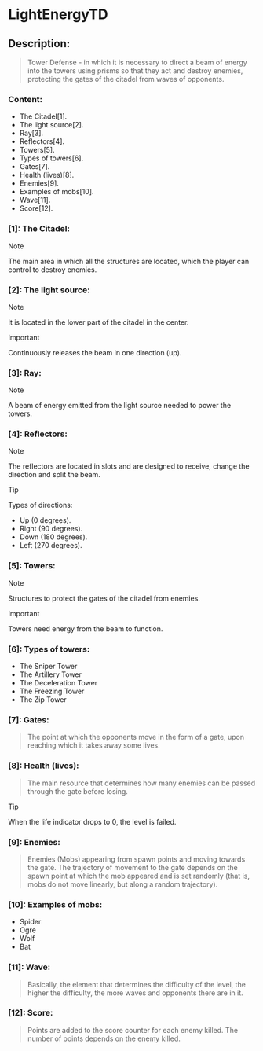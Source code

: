 # LightEnergyTD

## Description: 
> Tower Defense - in which it is necessary to direct a beam of energy into the towers using prisms so that they act and destroy enemies, protecting the gates of the citadel from waves of opponents.

### Content:
- The Citadel[1].
- The light source[2].
- Ray[3].
- Reflectors[4].
- Towers[5].
- Types of towers[6].
- Gates[7].
- Health (lives)[8].
- Enemies[9].
- Examples of mobs[10].
- Wave[11].
- Score[12].

### [1]: The Citadel: 

> [!NOTE]
> The main area in which all the structures are located, which the player can control to destroy enemies.

### [2]: The light source:

> [!NOTE]
> It is located in the lower part of the citadel in the center.

> [!IMPORTANT]
> Continuously releases the beam in one direction (up).

### [3]: Ray:

> [!NOTE]
> A beam of energy emitted from the light source needed to power the towers.

### [4]: Reflectors:

> [!NOTE]
> The reflectors are located in slots and are designed to receive, change the direction and split the beam.

> [!TIP]
> Types of directions:
> - Up (0 degrees).
> - Right (90 degrees).
> - Down (180 degrees).
> - Left (270 degrees). 

### [5]: Towers:

> [!NOTE]
> Structures to protect the gates of the citadel from enemies.

> [!IMPORTANT]
> Towers need energy from the beam to function.

### [6]: Types of towers:
 + The Sniper Tower
 + The Artillery Tower
 + The Deceleration Tower
 + The Freezing Tower
 + The Zip Tower

### [7]: Gates: 
> The point at which the opponents move in the form of a gate, upon reaching which it takes away some lives.

### [8]: Health (lives):
> The main resource that determines how many enemies can be passed through the gate before losing.

> [!TIP]
> When the life indicator drops to 0, the level is failed.

### [9]: Enemies:
> Enemies (Mobs) appearing from spawn points and moving towards the gate.
The trajectory of movement to the gate depends on the spawn point at which the mob appeared and is set randomly (that is, mobs do not move linearly, but along a random trajectory).

### [10]: Examples of mobs:
 + Spider
 + Ogre
 + Wolf
 + Bat

### [11]: Wave:
> Basically, the element that determines the difficulty of the level, the higher the difficulty, the more waves and opponents there are in it.

### [12]: Score:
> Points are added to the score counter for each enemy killed. The number of points depends on the enemy killed.